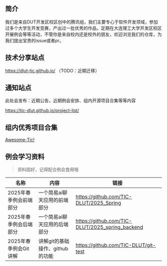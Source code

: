 ## 简介

我们是来自DUT开发区校区创中的腾讯组，我们主要专心于软件开发领域，参加过多个大学生开发竞赛，产出过一批优秀的作品，定期在大连理工大学开发区校区开展例会等等活动，不管你是来自校内还是校外的朋友，欢迎浏览我们的仓库，为我们提出宝贵的issue或者pr。

## 技术分享站点

https://dlut-tic.github.io/ （TODO：近期迁移）

## 通知站点

此处会发布：近期公告，近期例会安排、组内开源项目合集等等内容

https://tic-dlut.github.io/project-list/

## 组内优秀项目合集

[Awesome-Tic!](https://github.com/TIC-DLUT/awesome-tic)

## 例会学习资料

> 资料固好，记得配合例会食用哦

| 名称             | 内容                   | 链接                                              |
| -------------- | -------------------- | ----------------------------------------------- |
| 2025年春季例会前端部分  | 一个简易ai聊天应用的前端部分      | https://github.com/TIC-DLUT/2025_Spring         |
| 2025年春季例会后端部分  | 一个简易ai聊天应用的后端部分      | https://github.com/TIC-DLUT/2025_spring_backend |
| 2025年春季例会Git讲解 | 讲解git的基础操作、github的功能 | https://github.com/TIC-DLUT/git-test            |
